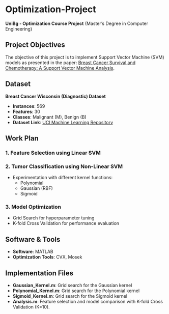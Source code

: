# Optimization-Project

**UniBg - Optimization Course Project** (Master’s Degree in Computer Engineering)

## Project Objectives
The objective of this project is to implement Support Vector Machine (SVM) models as presented in the paper:
[Breast Cancer Survival and Chemotherapy: A Support Vector Machine Analysis](https://www.researchgate.net/publication/2502581_Breast_Cancer_Survival_and_Chemotherapy_A_Support_Vector_Machine_Analysis).

## Dataset
**Breast Cancer Wisconsin (Diagnostic) Dataset**
- **Instances**: 569  
- **Features**: 30  
- **Classes**: Malignant (M), Benign (B)  
- **Dataset Link**: [UCI Machine Learning Repository](https://archive.ics.uci.edu/dataset/17/breast+cancer+wisconsin+diagnostic)  

## Work Plan
### 1. Feature Selection using Linear SVM
### 2. Tumor Classification using Non-Linear SVM
- Experimentation with different kernel functions:
  - Polynomial
  - Gaussian (RBF)
  - Sigmoid

### 3. Model Optimization
- Grid Search for hyperparameter tuning
- K-fold Cross Validation for performance evaluation

## Software & Tools
- **Software**: MATLAB  
- **Optimization Tools**: CVX, Mosek  

## Implementation Files
- **Gaussian_Kernel.m**: Grid search for the Gaussian kernel  
- **Polynomial_Kernel.m**: Grid search for the Polynomial kernel  
- **Sigmoid_Kernel.m**: Grid search for the Sigmoid kernel  
- **Analysis.m**: Feature selection and model comparison with K-fold Cross Validation (K=10).




